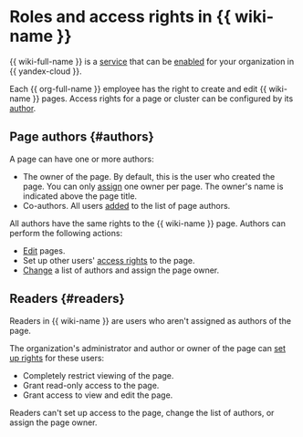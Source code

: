 # Roles and access rights in {{ wiki-name }}


{{ wiki-full-name }} is a [service](../organization/concepts/manage-services.md) that can be [enabled](./enable-wiki.md) for your organization in {{ yandex-cloud }}.


Each {{ org-full-name }} employee has the right to create and edit {{ wiki-name }} pages. Access rights for a page or cluster can be configured by its [author](./page-management/access-setup.md).


## Page authors {#authors}

A page can have one or more authors:
* The owner of the page. By default, this is the user who created the page. You can only [assign](./page-management/edit-owner.md#edit-owner) one owner per page. The owner's name is indicated above the page title.
* Co-authors. All users [added](./page-management/edit-owner.md#add) to the list of page authors.

All authors have the same rights to the {{ wiki-name }} page. Authors can perform the following actions:
* [Edit](./edit-page.md) pages.
* Set up other users' [access rights](./page-management/access-setup.md) to the page.
* [Change](./page-management/edit-owner.md) a list of authors and assign the page owner.

## Readers {#readers}

Readers in {{ wiki-name }} are users who aren't assigned as authors of the page.

The organization's administrator and author or owner of the page can [set up rights](./page-management/access-setup.md) for these users:
* Completely restrict viewing of the page.
* Grant read-only access to the page.
* Grant access to view and edit the page.

Readers can't set up access to the page, change the list of authors, or assign the page owner.
